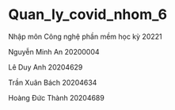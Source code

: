 # Quan_ly_covid_nhom_6

Nhập môn Công nghệ phần mềm học kỳ 20221

Nguyễn Minh An 20200004

Lê Duy Anh 20204629

Trần Xuân Bách 20204634

Hoàng Đức Thành 20204689
